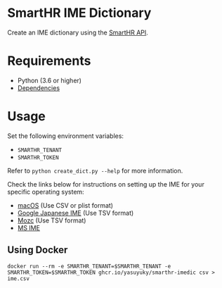 # SmartHR IME Dictionary

Create an IME dictionary using the [SmartHR API](https://developer.smarthr.jp).

# Requirements

- Python (3.6 or higher)
- [Dependencies](./requirements.txt)

# Usage

Set the following environment variables:

- `SMARTHR_TENANT`
- `SMARTHR_TOKEN`

Refer to `python create_dict.py --help` for more information.

Check the links below for instructions on setting up the IME for your specific operating system:

- [macOS](https://support.apple.com/ja-jp/guide/japanese-input-method/jpim10226/mac) (Use CSV or plist format)
- [Google Japanese IME](https://support.google.com/ime/japanese/answer/166765?hl=ja) (Use TSV format)
- [Mozc](https://wiki.archlinux.jp/index.php/Mozc) (Use TSV format)
- [MS IME](https://support.microsoft.com/ja-jp/windows/microsoft-%E6%97%A5%E6%9C%AC%E8%AA%9E-ime-da40471d-6b91-4042-ae8b-713a96476916)

## Using Docker

```console
docker run --rm -e SMARTHR_TENANT=$SMARTHR_TENANT -e SMARTHR_TOKEN=$SMARTHR_TOKEN ghcr.io/yasuyuky/smarthr-imedic csv > ime.csv
```
